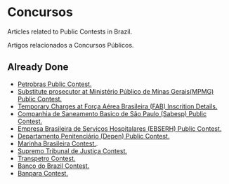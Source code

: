 # Concursos

Articles related to Public Contests in Brazil.

Artigos relacionados a Concursos Públicos.

## Already Done

  - [Petrobras Public Contest.](https://github.com/GuilhermeBianeck/Concursos/blob/master/Petrobras_Concursos.md)
  - [Substitute prosecutor at Ministério Público de Minas Gerais(MPMG) Public Contest.](https://github.com/GuilhermeBianeck/Concursos/blob/master/Promotor_Substituto.md)
  - [Temporary Charges at Força Aérea Brasileira (FAB) Inscrition Details.](https://github.com/GuilhermeBianeck/Concursos/blob/master/FAB.md)
  - [Companhia de Saneamento Basico de São Paulo (Sabesp) Public Contest.](https://github.com/GuilhermeBianeck/Concursos/blob/master/SABESP.md)
  - [Empresa Brasileira de Serviços Hospitalares (EBSERH) Public Contest.](https://github.com/GuilhermeBianeck/Concursos/blob/master/EBSERH.md)
  - [Departamento Penitenciário (Depen) Public Contest.](https://github.com/GuilhermeBianeck/Concursos/blob/master/DEPEN.md)
  - [Marinha Brasileira Contest.](https://github.com/GuilhermeBianeck/Concursos/blob/master/MarinhaBrasileira.md).
  - [Supremo Tribunal de Justiça Contest.](https://github.com/GuilhermeBianeck/Concursos/blob/master/Stj.md)
  - [Transpetro Contest.](https://github.com/GuilhermeBianeck/Concursos/blob/master/TransPetro.md)
  - [Banco do Brazil Contest.](https://github.com/GuilhermeBianeck/Concursos/blob/master/bb.md)
  - [Banpara Contest.](https://github.com/GuilhermeBianeck/Concursos/blob/master/Banpara.md)
